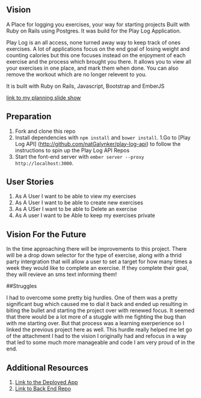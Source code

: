 ## Vision
A Place for logging you exercises, your way for starting projects Built with Ruby on Rails using Postgres. It was build for the Play Log Application.

Play Log is an all access, none turned away way to keep track of ones exercises.
A lot of applications focus on the end goal of losing weight and counting calories
but this one focuses instead on the enjoyment of each exercise and the process
which brought you there. It allows you to view all your exercises in one place,
and mark them when done. You can also remove the workout which are no longer
relevent to you.

It is built with Ruby on Rails, Javascript, Bootstrap and EmberJS

[link to my planning slide show](https://docs.google.com/presentation/d/1m0yT8HzM7hc2NuquLoaNMoZqRXd4EYJVA_z8-wP0q0w/edit?usp=sharing)

## Preparation

1. Fork and clone this repo
1. Install dependencies with `npm install` and `bower install`.
1.Go to [Play Log API]  (http://github.com/natGalynker/play-log-api)  to follow the instructions to spin up the Play Log API Repos
1. Start the font-end server with `ember server --proxy http://localhost:3000`.

## User Stories
1. As A User I want to be able to view my exercises
2. As A User I want to be able to create new exercises
3. As A USer I want to be able to Delete an exercise
4. As A user I want to be Able to keep my exercises private




## Vision For the Future


In the time approaching there will be improvements to this project. There will
be a drop down selector for the type of exercise, along with a thrid party
intergration that will allow a user to set a target for how many times a week
they would like to complete an exercise. If they complete their goal, they will
revieve an sms text informing them!


##Struggles

I had to overcome some pretty big hurdles. One of them was a pretty significant
bug which caused me to dial it back and ended up resulting in biting the bullet
and starting the project over with renewed focus. It seemed that there would be
a lot more of a stuggle with me fighting the bug than with me starting over. But that
process was a learning exerperience so I linked the previous project here as well.
This hurdle really helped me let go of the attachment I had to the vision I originally had and refocus in a way that led to some much more manageable and code I am very
proud of in the end.

## Additional Resources
1. [Link to the Deployed App](http://natGalynker.guthub.io/play-log-client)
1. [Link to Back End Repo](http://github.com/natGalynker/play-log-api)
